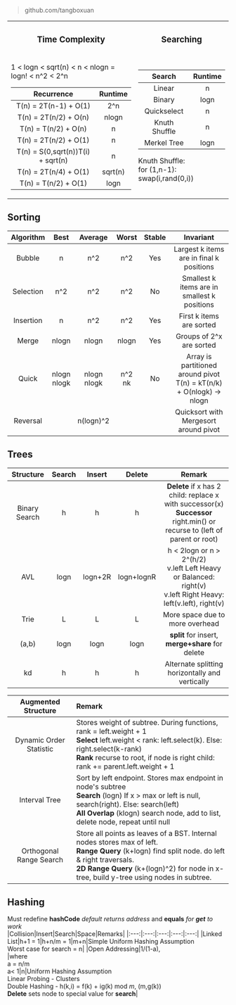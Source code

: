 > github.com/tangboxuan
<table>
<tr><th><h3>Time Complexity</h3></th><th><h3>Searching</h3></th></tr>
<tr>
<td>
  
1 < logn < sqrt(n) < n < nlogn = logn! < n^2 < 2^n  

|Recurrence           |Runtime|
|:---:|:---:|
|T(n) = 2T(n-1) + O(1)|2^n|
|T(n) = 2T(n/2) + O(n)|nlogn|
|T(n) = T(n/2) + O(n)|n|
|T(n) = 2T(n/2) + O(1)|n|
|T(n) = S(0,sqrt(n))T(i) + sqrt(n)|n|
|T(n) = 2T(n/4) + O(1)|sqrt(n)
|T(n) = T(n/2) + O(1)|logn|
</td>
<td>

|Search|Runtime|
|:---:|:---:|
|Linear|n|
|Binary|logn|Must be sorted|
|Quickselect|n|Find k largest
|Knuth Shuffle|n|for (1,n-1): swap(i,rand(0,i))
|Merkel Tree|logn|Search for differences|

Knuth Shuffle:  
for (1,n-1): swap(i,rand(0,i))
</td>
</tr>
</table>

## Sorting

|Algorithm|Best|Average|Worst|Stable|Invariant|
|:---:|:---:|:---:|:---:|:---:|:---:|
|Bubble|n|n^2|n^2|Yes|Largest k items are in final k positions|
|Selection|n^2|n^2|n^2|No|Smallest k items are in smallest k positions|
|Insertion|n|n^2|n^2|Yes|First k items are sorted|
|Merge|nlogn|nlogn|nlogn|Yes|Groups of 2^x are sorted|
|Quick|nlogn<br>nlogk|nlogn<br>nlogk|n^2<br>nk|No|Array is partitioned around pivot<br>T(n) = kT(n/k) + O(nlogk) -> nlogn|
|Reversal||n(logn)^2|||Quicksort with Mergesort around pivot

## Trees

|Structure|Search|Insert|Delete|Remark|
|:---:|:---:|:---:|:---:|:---:|
|Binary Search|h|h|h|**Delete** if x has 2 child: replace x with successor(x)<br>**Successor** right.min() or recurse to (left of parent or root)
|AVL|logn|logn+2R|logn+lognR|h < 2logn or n > 2^(h/2)<br>v.left Left Heavy or Balanced: right(v)<br>v.left Right Heavy: left(v.left), right(v)
|Trie|L|L|L|More space due to more overhead|
|(a,b)|logn|logn|logn|**split** for insert, **merge+share** for delete
|kd|h|h|h|Alternate splitting horizontally and vertically

|Augmented Structure|Remark|
|:---:|:---|
|Dynamic Order Statistic|Stores weight of subtree. During functions, rank = left.weight + 1<br>**Select** left.weight < rank: left.select(k). Else: right.select(k-rank)<br>**Rank** recurse to root, if node is right child: rank += parent.left.weight + 1
|Interval Tree|Sort by left endpoint. Stores max endpoint in node's subtree<br>**Search** (logn) If x > max or left is null, search(right). Else: search(left)<br>**All Overlap** (klogn) search node, add to list, delete node, repeat until null|
|Orthogonal Range Search|Store all points as leaves of a BST. Internal nodes stores max of left.<br>**Range Query** (k+logn) find split node. do left & right traversals. <br>**2D Range Query** (k+(logn)^2) for node in x-tree, build y-tree using nodes in subtree.|

## Hashing
Must redefine **hashCode** _default returns address_ and **equals** _for **get** to work_  
|Collision|Insert|Search|Space|Remarks|
|:---:|:---:|:---:|:---:|:---:|
|Linked List|h+1 = 1|h+n/m = 1|m+n|Simple Uniform Hashing Assumption<br>Worst case for search = n|
|Open Addressing|1/(1-a),<br>|where<br>a = n/m<br>a<  1|n|Uniform Hashing Assumption<br>Linear Probing - Clusters<br>Double Hashing - h(k,i) = f(k) + ig(k) mod _m_, (m,g(k)) <br>**Delete** sets node to special value for **search**|
